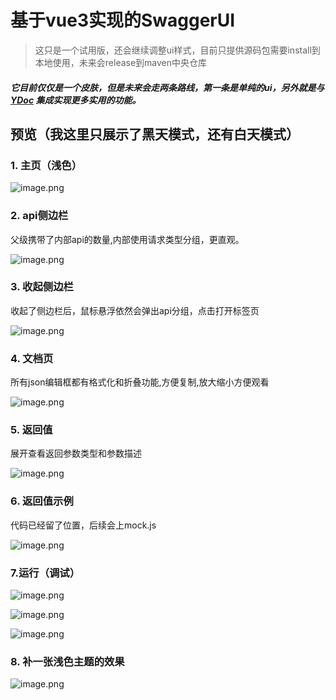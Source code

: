 # 基于vue3实现的SwaggerUI

> 这只是一个试用版，还会继续调整ui样式，目前只提供源码包需要install到本地使用，未来会release到maven中央仓库

##### 它目前仅仅是一个皮肤，但是未来会走两条路线，第一条是单纯的ui，另外就是与 [YDoc](https://github.com/NoBugBoy/YDoc) 集成实现更多实用的功能。


## 预览（我这里只展示了黑天模式，还有白天模式）


### 1. 主页（浅色）


![image.png](https://p6-juejin.byteimg.com/tos-cn-i-k3u1fbpfcp/bfeb85f92c4b433bbf8fde84e3fca81e~tplv-k3u1fbpfcp-watermark.image?)

### 2. api侧边栏

父级携带了内部api的数量,内部使用请求类型分组，更直观。

![image.png](https://p1-juejin.byteimg.com/tos-cn-i-k3u1fbpfcp/044029ceef534e39af5ffdc47f0f53e1~tplv-k3u1fbpfcp-watermark.image?)

### 3. 收起侧边栏

收起了侧边栏后，鼠标悬浮依然会弹出api分组，点击打开标签页

![image.png](https://p9-juejin.byteimg.com/tos-cn-i-k3u1fbpfcp/2d93c4c04cd04cda9131fabeb83dd225~tplv-k3u1fbpfcp-watermark.image?)

### 4. 文档页

所有json编辑框都有格式化和折叠功能,方便复制,放大缩小方便观看

![image.png](https://p3-juejin.byteimg.com/tos-cn-i-k3u1fbpfcp/0660bb0694ce443fa0119857b75062bd~tplv-k3u1fbpfcp-watermark.image?)

### 5. 返回值

展开查看返回参数类型和参数描述

![image.png](https://p1-juejin.byteimg.com/tos-cn-i-k3u1fbpfcp/b4be92a5c6a24c02933cd6325c228cd9~tplv-k3u1fbpfcp-watermark.image?)

### 6. 返回值示例

代码已经留了位置，后续会上mock.js

![image.png](https://p9-juejin.byteimg.com/tos-cn-i-k3u1fbpfcp/f0291da89e8443969181efb150f913e4~tplv-k3u1fbpfcp-watermark.image?)

### 7.运行（调试）

![image.png](https://p9-juejin.byteimg.com/tos-cn-i-k3u1fbpfcp/a4ad2e73b5ed4f79bb40d912cfa64231~tplv-k3u1fbpfcp-watermark.image?)



![image.png](https://p1-juejin.byteimg.com/tos-cn-i-k3u1fbpfcp/d7ae030a3ab44628af61a0ea10a90cde~tplv-k3u1fbpfcp-watermark.image?)


![image.png](https://p1-juejin.byteimg.com/tos-cn-i-k3u1fbpfcp/51bf2880298a47329685781d9f4f3bbd~tplv-k3u1fbpfcp-watermark.image?)


### 8. 补一张浅色主题的效果

![image.png](https://p9-juejin.byteimg.com/tos-cn-i-k3u1fbpfcp/ba103b1334ae473492c4d6387420b130~tplv-k3u1fbpfcp-watermark.image?)
